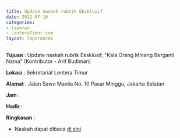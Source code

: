 ```yaml
---
title: Update naskah rubrik Eksklusif
date: 2012-07-16
categories:
- laporan
- LenteraTimur.com
layout: laporancmb
---
```



**Tujuan** : Update naskah rubrik Eksklusif, "Kala Orang Minang Berganti Nama" (Kontributor - Arif Budiman)

**Lokasi** : Sekretariat Lentera Timur 

**Alamat** : Jalan Sawo Manila No. 10 Pasar Minggu, Jakarta Selatan

**Jam** : 

**Hadir** :  


**Ringkasan** : 
* Naskah dapat dibaca [di sini](http://www.lenteratimur.com/2012/07/kala-orang-minang-berganti-nama/)
